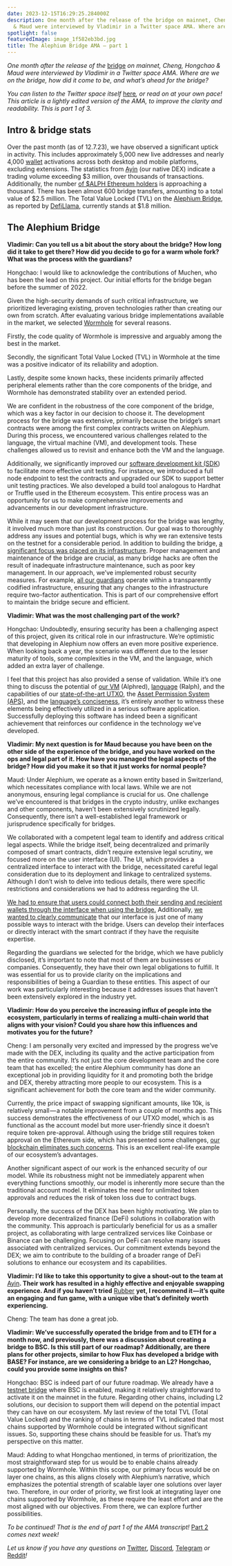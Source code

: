 ```yaml
---
date: 2023-12-15T16:29:25.284000Z
description: One month after the release of the bridge on mainnet, Cheng, Hongchao
  & Maud were interviewed by Vladimir in a Twitter space AMA. Where are…
spotlight: false
featuredImage: image_1f582eb3bd.jpg
title: The Alephium Bridge AMA — part 1
---
```


_One month after the release of the_ [bridge](https://bridge.alephium.org/#/transfer) _on mainnet, Cheng, Hongchao & Maud were interviewed by Vladimir in a Twitter space AMA. Where are we on the bridge, how did it come to be, and what’s ahead for the bridge?_

_You can listen to the Twitter space itself_ [here](https://twitter.com/i/spaces/1mrGmydQreMGy)_, or read on at your own pace! This article is a lightly edited version of the AMA, to improve the clarity and readability. This is part 1 of 3._

## Intro & bridge stats

Over the past month (as of 12.7.23), we have observed a significant uptick in activity. This includes approximately 5,000 new live addresses and nearly 4,000 [wallet](/wallets) activations across both desktop and mobile platforms, excluding extensions. The statistics from [Ayin](https://ayin.app/) (our native DEX) indicate a trading volume exceeding \$3 million, over thousands of transactions. Additionally, the number [of $ALPH Ethereum holders](https://etherscan.io/token/0x590f820444fa3638e022776752c5eef34e2f89a6) is approaching a thousand. There has been almost 600 bridge transfers, amounting to a total value of \$2.5 million. The Total Value Locked (TVL) on the [Alephium Bridge](https://bridge.alephium.org/#/transfer), as reported by [DefiLlama](https://defillama.com/protocol/alephium-bridge), currently stands at \$1.8 million.

## The Alephium Bridge

**Vladimir: Can you tell us a bit about the story about the bridge? How long did it take to get there? How did you decide to go for a warm whole fork? What was the process with the guardians?**

Hongchao: I would like to acknowledge the contributions of Muchen, who has been the lead on this project. Our initial efforts for the bridge began before the summer of 2022.

Given the high-security demands of such critical infrastructure, we prioritized leveraging existing, proven technologies rather than creating our own from scratch. After evaluating various bridge implementations available in the market, we selected [Wormhole](https://docs.wormhole.com/wormhole/) for several reasons.

Firstly, the code quality of Wormhole is impressive and arguably among the best in the market.

Secondly, the significant Total Value Locked (TVL) in Wormhole at the time was a positive indicator of its reliability and adoption.

Lastly, despite some known hacks, these incidents primarily affected peripheral elements rather than the core components of the bridge, and Wormhole has demonstrated stability over an extended period.

We are confident in the robustness of the core component of the bridge, which was a key factor in our decision to choose it. The development process for the bridge was extensive, primarily because the bridge’s smart contracts were among the first complex contracts written on Alephium. During this process, we encountered various challenges related to the language, the virtual machine (VM), and development tools. These challenges allowed us to revisit and enhance both the VM and the language.

Additionally, we significantly improved our [software development kit (SDK](https://github.com/alephium/alephium-web3)) to facilitate more effective unit testing. For instance, we introduced a full node endpoint to test the contracts and upgraded our SDK to support better unit testing practices. We also developed a build tool analogous to Hardhat or Truffle used in the Ethereum ecosystem. This entire process was an opportunity for us to make comprehensive improvements and advancements in our development infrastructure.

While it may seem that our development process for the bridge was lengthy, it involved much more than just its construction. Our goal was to thoroughly address any issues and potential bugs, which is why we ran extensive tests on the testnet for a considerable period. In addition to building the bridge, [a significant focus was placed on its infrastructure](/news/post/the-alephium-bridge-a787d90b2e4a). Proper management and maintenance of the bridge are crucial, as many bridge hacks are often the result of inadequate infrastructure maintenance, such as poor key management. In our approach, we’ve implemented robust security measures. For example, [all our guardians](https://twitter.com/alephium/status/1716858711493493013) operate within a transparently codified infrastructure, ensuring that any changes to the infrastructure require two-factor authentication. This is part of our comprehensive effort to maintain the bridge secure and efficient.

**Vladimir: What was the most challenging part of the work?**

Hongchao: Undoubtedly, ensuring security has been a challenging aspect of this project, given its critical role in our infrastructure. We’re optimistic that developing in Alephium now offers an even more positive experience. When looking back a year, the scenario was different due to the lesser maturity of tools, some complexities in the VM, and the language, which added an extra layer of challenge.

I feel that this project has also provided a sense of validation. While it’s one thing to discuss the potential of [our VM](/news/post/meet-alphred-a-virtual-machine-like-no-others-85ce86540025) (Alphred), [language](https://docs.alephium.org/ralph/getting-started) (Ralph), and the capabilities of our [state-of-the-art UTXO](/news/post/an-introduction-to-the-stateful-utxo-model-8de3b0f76749), the [Asset Permission System (APS)](/news/post/alephium-s-aps-eliminating-evm-token-approval-risks-5407e7e70a33), and the [language’s conciseness](https://twitter.com/alephium/status/1643961985841905664), it’s entirely another to witness these elements being effectively utilized in a serious software application. Successfully deploying this software has indeed been a significant achievement that reinforces our confidence in the technology we’ve developed.

**Vladimir: My next question is for Maud because you have been on the other side of the experience of the bridge, and you have worked on the ops and legal part of it. How have you managed the legal aspects of the bridge? How did you make it so that it just works for normal people?**

Maud: Under Alephium, we operate as a known entity based in Switzerland, which necessitates compliance with local laws. While we are not anonymous, ensuring legal compliance is crucial for us. One challenge we’ve encountered is that bridges in the crypto industry, unlike exchanges and other components, haven’t been extensively scrutinized legally. Consequently, there isn’t a well-established legal framework or jurisprudence specifically for bridges.

We collaborated with a competent legal team to identify and address critical legal aspects. While the bridge itself, being decentralized and primarily composed of smart contracts, didn’t require extensive legal scrutiny, we focused more on the user interface (UI). The UI, which provides a centralized interface to interact with the bridge, necessitated careful legal consideration due to its deployment and linkage to centralized systems. Although I don’t wish to delve into tedious details, there were specific restrictions and considerations we had to address regarding the UI.

[We had to ensure that users could connect both their sending and recipient wallets through the interface when using the bridge.](/news/post/alephiumalephium-bridge-the-tutorial-28e7b92b339a) Additionally, [we wanted to clearly communicate](/news/post/the-alephium-bridge-a787d90b2e4a) that our interface is just one of many possible ways to interact with the bridge. Users can develop their interfaces or directly interact with the smart contract if they have the requisite expertise.

Regarding the guardians we selected for the bridge, which we have publicly disclosed, it’s important to note that most of them are businesses or companies. Consequently, they have their own legal obligations to fulfill. It was essential for us to provide clarity on the implications and responsibilities of being a Guardian to these entities. This aspect of our work was particularly interesting because it addresses issues that haven’t been extensively explored in the industry yet.

**Vladimir: How do you perceive the increasing influx of people into the ecosystem, particularly in terms of realizing a multi-chain world that aligns with your vision? Could you share how this influences and motivates you for the future?**

Cheng: I am personally very excited and impressed by the progress we’ve made with the DEX, including its quality and the active participation from the entire community. It’s not just the core development team and the core team that has excelled; the entire Alephium community has done an exceptional job in providing liquidity for it and promoting both the bridge and DEX, thereby attracting more people to our ecosystem. This is a significant achievement for both the core team and the wider community.

Currently, the price impact of swapping significant amounts, like 10k, is relatively small — a notable improvement from a couple of months ago. This success demonstrates the effectiveness of our UTXO model, which is as functional as the account model but more user-friendly since it doesn’t require token pre-approval. Although using the bridge still requires token approval on the Ethereum side, which has presented some challenges, [our blockchain eliminates such concerns](https://twitter.com/alephium/status/1673354565801091074). This is an excellent real-life example of our ecosystem’s advantages.

Another significant aspect of our work is the enhanced security of our model. While its robustness might not be immediately apparent when everything functions smoothly, our model is inherently more secure than the traditional account model. It eliminates the need for unlimited token approvals and reduces the risk of token loss due to contract bugs.

Personally, the success of the DEX has been highly motivating. We plan to develop more decentralized finance (DeFi) solutions in collaboration with the community. This approach is particularly beneficial for us as a smaller project, as collaborating with large centralized services like Coinbase or Binance can be challenging. Focusing on DeFi can resolve many issues associated with centralized services. Our commitment extends beyond the DEX; we aim to contribute to the building of a broader range of DeFi solutions to enhance our ecosystem and its capabilities.

**Vladimir: I’d like to take this opportunity to give a shout-out to the team at** [Ayin](http://ayin.app)**. Their work has resulted in a highly effective and enjoyable swapping experience. And if you haven’t tried** [Rubber](https://docs.ayin.app/ayin/rubber) **yet, I recommend it — it’s quite an engaging and fun game, with a unique vibe that’s definitely worth experiencing.**

Cheng: The team has done a great job.

**Vladimir: We’ve successfully operated the bridge from and to ETH for a month now, and previously, there was a discussion about creating a bridge to BSC. Is this still part of our roadmap? Additionally, are there plans for other projects, similar to how Flux has developed a bridge with BASE? For instance, are we considering a bridge to an L2? Hongchao, could you provide some insights on this?**

Hongchao: BSC is indeed part of our future roadmap. We already have a [testnet bridge](https://testnet.bridge.alephium.org/) where BSC is enabled, making it relatively straightforward to activate it on the mainnet in the future. Regarding other chains, including L2 solutions, our decision to support them will depend on the potential impact they can have on our ecosystem. My last review of the total TVL (Total Value Locked) and the ranking of chains in terms of TVL indicated that most chains supported by Wormhole could be integrated without significant issues. So, supporting these chains should be feasible for us. That’s my perspective on this matter.

Maud: Adding to what Hongchao mentioned, in terms of prioritization, the most straightforward step for us would be to enable chains already supported by Wormhole. Within this scope, our primary focus would be on layer one chains, as this aligns closely with Alephium’s narrative, which emphasizes the potential strength of scalable layer one solutions over layer two. Therefore, in our order of priority, we first look at integrating layer one chains supported by Wormhole, as these require the least effort and are the most aligned with our objectives. From there, we can explore further possibilities.

_To be continued! That is the end of part 1 of the AMA transcript!_ [Part 2](/news/post/bridge-ama-the-alephium-bridge-part-2-the-roadmap-d18e312df102) _comes next week!_

_Let us know if you have any questions on_ [Twitter](https://twitter.com/alephium)_,_ [Discord](/discord)_,_ [Telegram](https://t.me/alephiumgroup) _or_ [Reddit](https://www.reddit.com/r/Alephium/)_!_
